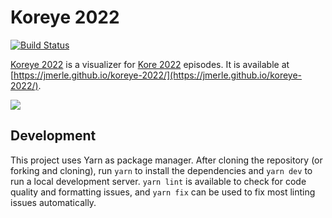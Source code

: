 # Koreye 2022

[![Build Status](https://github.com/jmerle/koreye-2022/workflows/Build/badge.svg)](https://github.com/jmerle/koreye-2022/actions/workflows/build.yml)

[Koreye 2022](https://jmerle.github.io/koreye-2022/) is a visualizer for [Kore 2022](https://www.kaggle.com/competitions/kore-2022) episodes. It is available at [https://jmerle.github.io/koreye-2022/](https://jmerle.github.io/koreye-2022/).

![](https://i.imgur.com/OH4egXV.png)

## Development

This project uses Yarn as package manager. After cloning the repository (or forking and cloning), run `yarn` to install the dependencies and `yarn dev` to run a local development server. `yarn lint` is available to check for code quality and formatting issues, and `yarn fix` can be used to fix most linting issues automatically.
